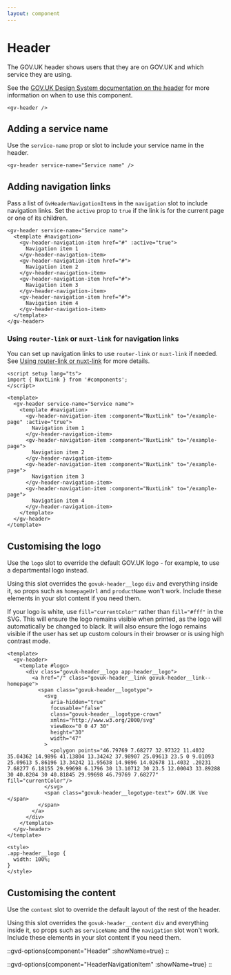 ```yaml
---
layout: component
---
```


# Header

The GOV.UK header shows users that they are on GOV.UK and which service they are using.

See the [GOV.UK Design System documentation on the header](https://design-system.service.gov.uk/components/header/)
for more information on when to use this component.

```vue
<gv-header />
```

## Adding a service name

Use the `service-name` prop or slot to include your service name in the header. 

```vue
<gv-header service-name="Service name" />
```

## Adding navigation links

Pass a list of `GvHeaderNavigationItem`s in the `navigation` slot to include navigation links. Set the `active` prop to 
`true` if the link is for the current page or one of its children.

```vue
<gv-header service-name="Service name">
  <template #navigation>
    <gv-header-navigation-item href="#" :active="true">
      Navigation item 1
    </gv-header-navigation-item>
    <gv-header-navigation-item href="#">
      Navigation item 2
    </gv-header-navigation-item>
    <gv-header-navigation-item href="#">
      Navigation item 3
    </gv-header-navigation-item>
    <gv-header-navigation-item href="#">
      Navigation item 4
    </gv-header-navigation-item>
  </template>
</gv-header>
```

### Using `router-link` or `nuxt-link` for navigation links

You can set up navigation links to use `router-link` or `nuxt-link` if needed. See
[Using router-link or nuxt-link](/get-started/using-router-link-or-nuxt-link) for more details.

```vue
<script setup lang="ts">
import { NuxtLink } from '#components';
</script>

<template>
  <gv-header service-name="Service name">
    <template #navigation>
      <gv-header-navigation-item :component="NuxtLink" to="/example-page" :active="true">
        Navigation item 1
      </gv-header-navigation-item>
      <gv-header-navigation-item :component="NuxtLink" to="/example-page">
        Navigation item 2
      </gv-header-navigation-item>
      <gv-header-navigation-item :component="NuxtLink" to="/example-page">
        Navigation item 3
      </gv-header-navigation-item>
      <gv-header-navigation-item :component="NuxtLink" to="/example-page">
        Navigation item 4
      </gv-header-navigation-item>
    </template>
  </gv-header>
</template>
```

## Customising the logo

Use the `logo` slot to override the default GOV.UK logo - for example, to use a departmental logo instead.

Using this slot overrides the `govuk-header__logo` `div` and everything inside it, so props such as `homepageUrl` 
and `productName` won't work. Include these elements in your slot content if you need them.

If your logo is white, use `fill="currentColor"` rather than `fill="#fff"` in the SVG. This will ensure the logo remains
visible when printed, as the logo will automatically be changed to black. It will also ensure the logo remains visible
if the user has set up custom colours in their browser or is using high contrast mode.
```vue
<template>
  <gv-header>
    <template #logo>
      <div class="govuk-header__logo app-header__logo">
        <a href="/" class="govuk-header__link govuk-header__link--homepage">
          <span class="govuk-header__logotype">
            <svg
              aria-hidden="true"
              focusable="false"
              class="govuk-header__logotype-crown"
              xmlns="http://www.w3.org/2000/svg"
              viewBox="0 0 47 30"
              height="30"
              width="47"
            >
              <polygon points="46.79769 7.68277 32.97322 11.4032 35.04362 14.9896 41.13804 13.34242 37.98907 25.09613 23.5 0 9.01093 25.09613 5.86196 13.34242 11.95638 14.9896 14.02678 11.4032 .20231 7.68277 6.18155 29.99698 6.1796 30 13.10712 30 23.5 12.00043 33.89288 30 40.8204 30 40.81845 29.99698 46.79769 7.68277" fill="currentColor"/>
            </svg>
            <span class="govuk-header__logotype-text"> GOV.UK Vue </span>
          </span>
        </a>
      </div>
    </template>
  </gv-header>
</template>

<style>
.app-header__logo {
  width: 100%;
}
</style>
```

## Customising the content

Use the `content` slot to override the default layout of the rest of the header. 

Using this slot overrides the `govuk-header__content` `div` and everything inside it, so props such as `serviceName`
and the `navigation` slot won't work. Include these elements in your slot content if you need them.

::gvd-options{component="Header" :showName=true}
::

::gvd-options{component="HeaderNavigationItem" :showName=true}
::